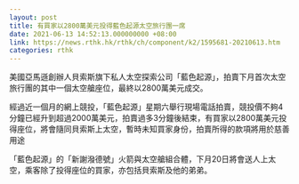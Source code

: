 ```yaml
---
layout: post
title: 有買家以2800萬美元投得藍色起源太空旅行團一席
date: 2021-06-13 14:52:13.000000000 +08:00
link: https://news.rthk.hk/rthk/ch/component/k2/1595681-20210613.htm
categories: rthk
---
```


美國亞馬遜創辦人貝索斯旗下私人太空探索公司「藍色起源」，拍賣下月首次太空旅行團的其中一個太空艙座位，最終以2800萬美元成交。

經過近一個月的網上競投，「藍色起源」星期六舉行現場電話拍賣，競投價不夠4分鐘已經升到超過2000萬美元，拍賣過多3分鐘後結束，有買家以2800萬美元投得座位，將會隨同貝索斯上太空，暫時未知買家身份，拍賣所得的款項將用於慈善用途

「藍色起源」的「新謝潑德號」火箭與太空艙組合體，下月20日將會送人上太空，乘客除了投得座位的買家，亦包括貝索斯及他的弟弟。
